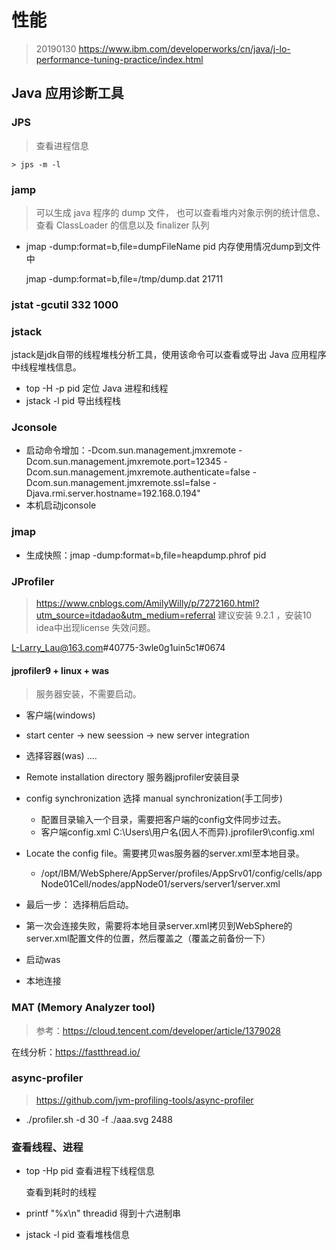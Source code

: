 # 性能
> 20190130 https://www.ibm.com/developerworks/cn/java/j-lo-performance-tuning-practice/index.html

## Java 应用诊断工具

### JPS

>  查看进程信息

```
> jps -m -l
```



### jamp

> 可以生成 java 程序的 dump 文件， 也可以查看堆内对象示例的统计信息、查看 ClassLoader 的信息以及 finalizer 队列

* jmap -dump:format=b,file=dumpFileName pid 内存使用情况dump到文件中

   jmap -dump:format=b,file=/tmp/dump.dat 21711

### jstat -gcutil 332 1000

### jstack

jstack是jdk自带的线程堆栈分析工具，使用该命令可以查看或导出 Java 应用程序中线程堆栈信息。

* top -H -p pid 定位 Java 进程和线程
* jstack -l pid 导出线程栈

### Jconsole

* 启动命令增加：-Dcom.sun.management.jmxremote -Dcom.sun.management.jmxremote.port=12345 -Dcom.sun.management.jmxremote.authenticate=false -Dcom.sun.management.jmxremote.ssl=false -Djava.rmi.server.hostname=192.168.0.194"
* 本机启动jconsole

### jmap

* 生成快照：jmap -dump:format=b,file=heapdump.phrof pid

### JProfiler

> https://www.cnblogs.com/AmilyWilly/p/7272160.html?utm_source=itdadao&utm_medium=referral
> 建议安装 9.2.1  ，安装10 idea中出现license 失效问题。

L-Larry_Lau@163.com#40775-3wle0g1uin5c1#0674


#### jprofiler9 + linux + was
> 服务器安装，不需要启动。

* 客户端(windows)
* start center -> new seession -> new server integration
* 选择容器(was) .... 
* Remote installation directory 服务器jprofiler安装目录
* config synchronization 选择 manual synchronization(手工同步)
	* 配置目录输入一个目录，需要把客户端的config文件同步过去。
	* 客户端config.xml  C:\Users\用户名(因人不而异)\.jprofiler9\config.xml

* Locate the config file。需要拷贝was服务器的server.xml至本地目录。
	* /opt/IBM/WebSphere/AppServer/profiles/AppSrv01/config/cells/appNode01Cell/nodes/appNode01/servers/server1/server.xml
* 最后一步： 选择稍后启动。

* 第一次会连接失败，需要将本地目录server.xml拷贝到WebSphere的server.xml配置文件的位置，然后覆盖之（覆盖之前备份一下）	
* 启动was

* 本地连接



### MAT (Memory Analyzer tool)

> 参考：https://cloud.tencent.com/developer/article/1379028

在线分析：https://fastthread.io/

### async-profiler

> https://github.com/jvm-profiling-tools/async-profiler

*  ./profiler.sh -d 30 -f ./aaa.svg 2488

### 查看线程、进程

* top -Hp pid 查看进程下线程信息

  查看到耗时的线程

* printf "%x\n" threadid 得到十六进制串
* jstack -l pid 查看堆栈信息









